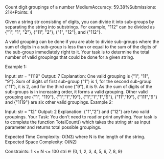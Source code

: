 Count digit groupings of a number
MediumAccuracy: 59.38%Submissions: 21K+Points: 4

Given a string str consisting of digits, you can divide it into sub-groups by separating the string into substrings. For example, "112" can be divided as {"1", "1", "2"}, {"11", "2"}, {"1", "12"}, and {"112"}.

A valid grouping can be done if you are able to divide sub-groups where the sum of digits in a sub-group is less than or equal to the sum of the digits of the sub-group immediately right to it. Your task is to determine the total number of valid groupings that could be done for a given string.

Example 1: 

Input: 
str = "1119"
Output: 
7
Explanation: 
One valid grouping is {"1", "11", "9"}.
Sum of digits of first sub-group ("1") is 1,
for the second sub-group ("11"), it is 2,
and for the third one ("9"), it is 9.
As the sum of digits of the sub-groups is 
in increasing order, it forms a valid grouping.
Other valid grouping are {"1", "119"}, {"1","1","19"}, 
{"1","1","1","9"}, {"11","19"}, {"111","9"} and {"1119"}
are six other valid groupings.
Example 2:

Input: 
str = "12"
Output: 
2
Explanation: 
{"1","2"} and {"12"} are two valid groupings.
Your Task:
You don't need to read or print anything. Your task is to complete the function TotalCount() which takes the string str as input parameter and returns total possible groupings.

Expected Time Complexity: O(N3) where N is the length of the string.
Expected Space Complexity: O(N2)

Constraints:
1 <= N <= 100
stri ∈ {0, 1, 2, 3, 4, 5, 6, 7, 8, 9}